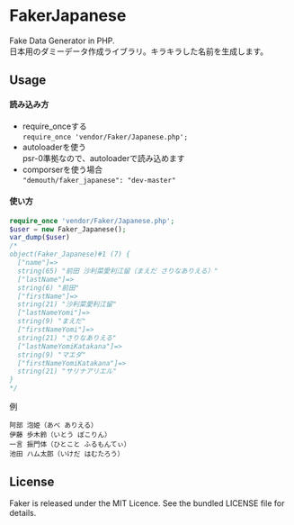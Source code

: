 FakerJapanese
=============

Fake Data Generator in PHP.  
日本用のダミーデータ作成ライブラリ。キラキラした名前を生成します。


## Usage

#### 読み込み方

* require_onceする  
`require_once 'vendor/Faker/Japanese.php';`
* autoloaderを使う  
psr-0準拠なので、autoloaderで読み込めます
* comporserを使う場合  
`"demouth/faker_japanese": "dev-master"`

#### 使い方

```php
require_once 'vendor/Faker/Japanese.php';
$user = new Faker_Japanese();
var_dump($user)
/*
object(Faker_Japanese)#1 (7) {
  ["name"]=>
  string(65) "前田 沙利菜愛利江留（まえだ さりなありえる）"
  ["lastName"]=>
  string(6) "前田"
  ["firstName"]=>
  string(21) "沙利菜愛利江留"
  ["lastNameYomi"]=>
  string(9) "まえだ"
  ["firstNameYomi"]=>
  string(21) "さりなありえる"
  ["lastNameYomiKatakana"]=>
  string(9) "マエダ"
  ["firstNameYomiKatakana"]=>
  string(21) "サリナアリエル"
}
*/
```

例
```
阿部 泡姫（あべ ありえる）
伊藤 歩木鈴（いとう ぽこりん）
一言 振門体（ひとこと ふるもんてぃ）
池田 ハム太郎（いけだ はむたろう）
```

## License

Faker is released under the MIT Licence. See the bundled LICENSE file for details.
